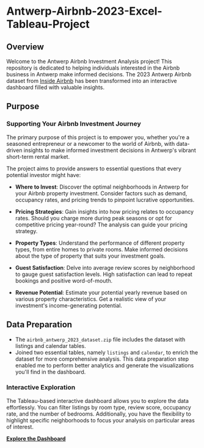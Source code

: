 # Antwerp-Airbnb-2023-Excel-Tableau-Project

## Overview

Welcome to the Antwerp Airbnb Investment Analysis project! This repository is dedicated to helping individuals interested in the Airbnb business in Antwerp make informed decisions. The 2023 Antwerp Airbnb dataset from [Inside Airbnb](http://insideairbnb.com/get-the-data/) has been transformed into an interactive dashboard filled with valuable insights.

## Purpose

### Supporting Your Airbnb Investment Journey

The primary purpose of this project is to empower you, whether you're a seasoned entrepreneur or a newcomer to the world of Airbnb, with data-driven insights to make informed investment decisions in Antwerp's vibrant short-term rental market.

The project aims to provide answers to essential questions that every potential investor might have:

- **Where to Invest**: Discover the optimal neighborhoods in Antwerp for your Airbnb property investment. Consider factors such as demand, occupancy rates, and pricing trends to pinpoint lucrative opportunities.

- **Pricing Strategies**: Gain insights into how pricing relates to occupancy rates. Should you charge more during peak seasons or opt for competitive pricing year-round? The analysis can guide your pricing strategy.

- **Property Types**: Understand the performance of different property types, from entire homes to private rooms. Make informed decisions about the type of property that suits your investment goals.

- **Guest Satisfaction**: Delve into average review scores by neighborhood to gauge guest satisfaction levels. High satisfaction can lead to repeat bookings and positive word-of-mouth.

- **Revenue Potential**: Estimate your potential yearly revenue based on various property characteristics. Get a realistic view of your investment's income-generating potential.

## Data Preparation

- The `airbnb_antwerp_2023_dataset.zip` file includes the dataset with listings and calendar tables.
- Joined two essential tables, namely `listings` and `calendar`, to enrich the dataset for more comprehensive analysis. This data preparation step enabled me to perform better analytics and generate the visualizations you'll find in the dashboard.

### Interactive Exploration

The Tableau-based interactive dashboard allows you to explore the data effortlessly. You can filter listings by room type, review score, occupancy rate, and the number of bedrooms. Additionally, you have the flexibility to highlight specific neighborhoods to focus your analysis on particular areas of interest.

**[Explore the Dashboard](https://public.tableau.com/app/profile/nurdan.oktan/viz/Airbnb_Antwerp_2023/Dashboard1)**
